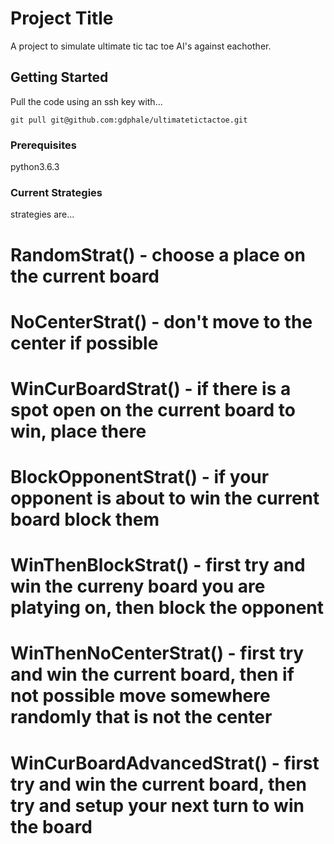 # Project Title

A project to simulate ultimate tic tac toe AI's against eachother.

## Getting Started

Pull the code using an ssh key with... 

```
git pull git@github.com:gdphale/ultimatetictactoe.git
```

### Prerequisites

python3.6.3



### Current Strategies

strategies are...
#       RandomStrat() - choose a place on the current board
#       NoCenterStrat() - don't move to the center if possible
#       WinCurBoardStrat() - if there is a spot open on the current board to win, place there
#       BlockOpponentStrat() - if your opponent is about to win the current board block them
#       WinThenBlockStrat() - first try and win the curreny board you are platying on, then block the opponent
#       WinThenNoCenterStrat() - first try and win the current board, then if not possible move somewhere randomly that is not the center
#       WinCurBoardAdvancedStrat() - first try and win the current board, then try and setup your next turn to win the board

